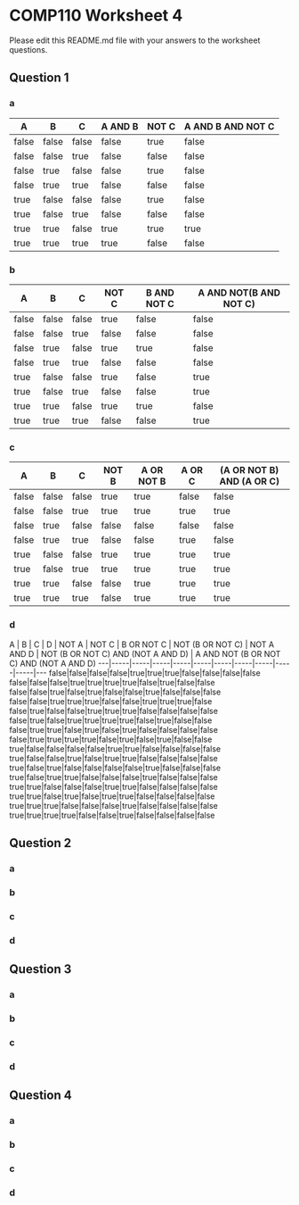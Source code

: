# COMP110 Worksheet 4

Please edit this README.md file with your answers to the worksheet questions.

## Question 1

### a

A  |  B  |  C  |  A AND B  |  NOT C  |  A AND B AND NOT C
---|-----|-----|-----|-----|---
false|false|false|false|true|false
false|false|true|false|false|false
false|true|false|false|true|false
false|true|true|false|false|false
true|false|false|false|true|false
true|false|true|false|false|false
true|true|false|true|true|true
true|true|true|true|false|false

### b

A  |  B  |  C  |  NOT C  |  B AND NOT C  |  A AND NOT(B AND NOT C)
---|-----|-----|-----|-----|---
false|false|false|true|false|false
false|false|true|false|false|false
false|true|false|true|true|false
false|true|true|false|false|false
true|false|false|true|false|true
true|false|true|false|false|true
true|true|false|true|true|false
true|true|true|false|false|true

### c

A  |  B  |  C  |  NOT B  |  A OR NOT B |  A OR C  | (A OR NOT B) AND (A OR C)
---|-----|-----|-----|-----|-----|---
false|false|false|true|true|false|false
false|false|true|true|true|true|true
false|true|false|false|false|false|false
false|true|true|false|false|true|false
true|false|false|true|true|true|true
true|false|true|true|true|true|true
true|true|false|false|true|true|true
true|true|true|false|true|true|true

### d

A  |  B  |  C  |  D  |  NOT A  |  NOT C  |  B OR NOT C  |  NOT (B OR NOT C)  |  NOT A AND D  |  NOT (B OR NOT C) AND (NOT A AND D) |  A AND NOT (B OR NOT C) AND (NOT A AND D)
---|-----|-----|-----|-----|-----|-----|-----|-----|-----|-----|---
false|false|false|false|true|true|true|false|false|false|false
false|false|false|true|true|true|true|false|true|false|false
false|false|true|false|true|false|false|true|false|false|false
false|false|true|true|true|false|false|true|true|true|false
false|true|false|false|true|true|true|false|false|false|false
false|true|false|true|true|true|true|false|true|false|false
false|true|true|false|true|false|true|false|false|false|false
false|true|true|true|true|false|true|false|true|false|false
true|false|false|false|false|true|true|false|false|false|false
true|false|false|true|false|true|true|false|false|false|false
true|false|true|false|false|false|false|true|false|false|false
true|false|true|true|false|false|false|true|false|false|false
true|true|false|false|false|true|true|false|false|false|false
true|true|false|true|false|true|true|false|false|false|false
true|true|true|false|false|false|true|false|false|false|false
true|true|true|true|false|false|true|false|false|false|false

## Question 2

### a

### b

### c

### d

## Question 3

### a

### b

### c

### d

## Question 4

### a

### b

### c

### d

